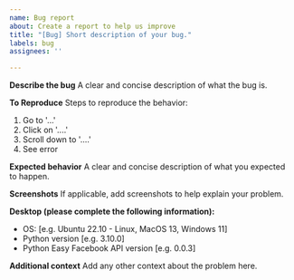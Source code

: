 ```yaml
---
name: Bug report
about: Create a report to help us improve
title: "[Bug] Short description of your bug."
labels: bug
assignees: ''

---
```


**Describe the bug**
A clear and concise description of what the bug is.

**To Reproduce**
Steps to reproduce the behavior:
1. Go to '...'
2. Click on '....'
3. Scroll down to '....'
4. See error

**Expected behavior**
A clear and concise description of what you expected to happen.

**Screenshots**
If applicable, add screenshots to help explain your problem.

**Desktop (please complete the following information):**
 - OS: [e.g. Ubuntu 22.10 - Linux, MacOS 13, Windows 11]
 - Python version [e.g. 3.10.0]
 - Python Easy Facebook API version [e.g. 0.0.3]

**Additional context**
Add any other context about the problem here.
